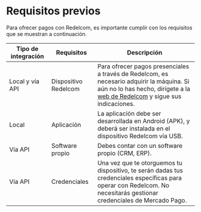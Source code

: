 # Requisitos previos

Para ofrecer pagos con Redelcom, es importante cumplir con los requisitos que se muestran a continuación.

| Tipo de integración | Requisitos | Descripción |
|---|---|---|
| Local y vía API | Dispositivo Redelcom | Para ofrecer pagos presenciales a través de Redelcom, es necesario adquirir la máquina. Si aún no lo has hecho, dirígete a la [web de Redelcom](https://redelcom.cl/pages/quiero-ser-integrador) y sigue sus indicaciones. |
| Local | Aplicación | La aplicación debe ser desarrollada en Android (APK), y deberá ser instalada en el dispositivo Redelcom vía USB. |
| Vía API | Software propio | Debes contar con un software propio (CRM, ERP). |
| Vía API | Credenciales | Una vez que te otorguemos tu dispositivo, te serán dadas tus credenciales específicas para operar con Redelcom. No necesitarás gestionar credenciales de Mercado Pago. |

